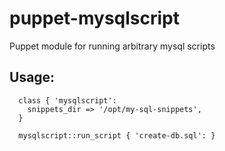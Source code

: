 puppet-mysqlscript
==================

Puppet module for running arbitrary mysql scripts


## Usage:

```
  class { 'mysqlscript':
    snippets_dir => '/opt/my-sql-snippets',
  }

  mysqlscript::run_script { 'create-db.sql': }
```
